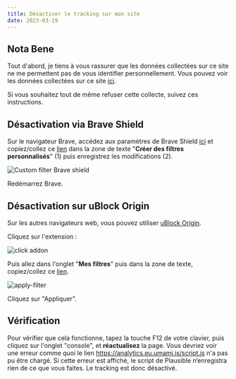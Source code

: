 ```yaml
---
title: Désactiver le tracking sur mon site
date: 2023-03-19
---
```


## Nota Bene
Tout d'abord, je tiens à vous rassurer que les données collectées sur ce site ne me permettent pas de vous identifier personnellement.
Vous pouvez voir les données collectées sur ce site [ici](https://analytics.eu.umami.is/share/i7buY0MDuhFLTnCz/SimplePrivacy).

Si vous souhaitez tout de même refuser cette collecte, suivez ces instructions.

## Désactivation via Brave Shield

Sur le navigateur Brave, accédez aux paramètres de Brave Shield [ici](chrome://settings/shields/filters) et copiez/collez ce [lien](https://analytics.eu.umami.is/script.js) dans la zone de texte "**Créer des filtres personnalisés**" (1) puis enregistrez les modifications (2).

![Custom filter Brave shield](/disable-analytics/brave-filter.png)

Redémarrez Brave.

## Désactivation sur uBlock Origin

Sur les autres navigateurs web, vous pouvez utiliser [uBlock Origin](https://ublockorigin.com).

Cliquez sur l'extension :

![click addon](/disable-analytics/click-addon.png)

Puis allez dans l'onglet "**Mes filtres**" puis dans la zone de texte, copiez/collez ce [lien](https://analytics.eu.umami.is/script.js). 

![apply-filter](/disable-analytics/apply-filter.png)

Cliquez sur "Appliquer".

## Vérification

Pour vérifier que cela fonctionne, tapez la touche F12 de votre clavier, puis cliquez sur l'onglet "console", et **réactualisez** la page. Vous devriez voir une erreur comme quoi le lien https://analytics.eu.umami.is/script.js n'a pas pu être chargé.
Si cette erreur est affiché, le script de Plausible n’enregistra rien de ce que vous faites.
Le tracking est donc désactivé.
